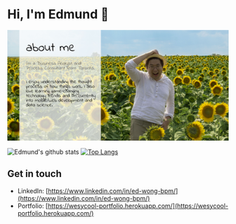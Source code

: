 # Hi, I'm Edmund 👋

<img src="https://github.com/wesycool/wesycool/raw/master/aboutme.jpg"/>


![Edmund's github stats](https://github-readme-stats.vercel.app/api?username=wesycool&show_icons=true&hide=stars)
[![Top Langs](https://github-readme-stats.vercel.app/api/top-langs/?username=wesycool&layout=compact)](https://github.com/wesycool/github-readme-stats)

## Get in touch

- LinkedIn: [https://www.linkedin.com/in/ed-wong-bpm/](https://www.linkedin.com/in/ed-wong-bpm/)
- Portfolio: [https://wesycool-portfolio.herokuapp.com/](https://wesycool-portfolio.herokuapp.com/)

<!--
**wesycool/wesycool** is a ✨ _special_ ✨ repository because its `README.md` (this file) appears on your GitHub profile.

Here are some ideas to get you started:

- 🔭 I’m currently working on ...
- 🌱 I’m currently learning ...
- 👯 I’m looking to collaborate on ...
- 🤔 I’m looking for help with ...
- 💬 Ask me about ...
- 📫 How to reach me: ...
- 😄 Pronouns: ...
- ⚡ Fun fact: ...
-->
